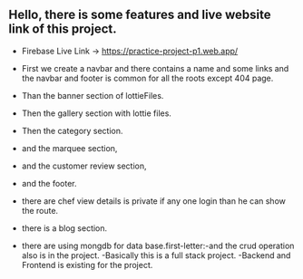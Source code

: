 ## Hello, there is some features and live website link of this project.

- Firebase Live Link -> https://practice-project-p1.web.app/


- First we create a navbar and there contains a name and some links and the navbar and footer is common for all the roots except 404 page.
- Than the banner section of lottieFiles.
- Then the gallery section with lottie files.
- Then the category section.
- and the marquee section,
- and the customer review section,
- and the footer.
- there are chef view details is private if any one login than he can show the route.
- there is a blog section.
- there are using mongdb for data base.first-letter:-and the crud operation also is in the project.
-Basically this is a full stack project.
-Backend and Frontend is existing for the project.
